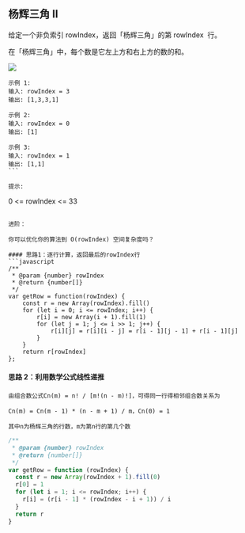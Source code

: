 ## 杨辉三角 Ⅱ

给定一个非负索引 rowIndex，返回「杨辉三角」的第 rowIndex  行。

在「杨辉三角」中，每个数是它左上方和右上方的数的和。

![](https://pic.leetcode-cn.com/1626927345-DZmfxB-PascalTriangleAnimated2.gif)

````
示例 1:
输入: rowIndex = 3
输出: [1,3,3,1]

示例 2:
输入: rowIndex = 0
输出: [1]

示例 3:
输入: rowIndex = 1
输出: [1,1]
``` 

提示:
````

0 <= rowIndex <= 33

````

进阶：

你可以优化你的算法到 O(rowIndex) 空间复杂度吗？

#### 思路1：逐行计算，返回最后的rowIndex行
```javascript
/**
 * @param {number} rowIndex
 * @return {number[]}
 */
var getRow = function(rowIndex) {
    const r = new Array(rowIndex).fill()
    for (let i = 0; i <= rowIndex; i++) {
        r[i] = new Array(i + 1).fill(1)
        for (let j = 1; j <= i >> 1; j++) {
            r[i][j] = r[i][i - j] = r[i - 1][j - 1] + r[i - 1][j]
        }
    }
    return r[rowIndex]
};
````

#### 思路 2：利用数学公式线性递推

```
由组合数公式Cn(m) = n! / [m!(n - m)!]，可得同一行得相邻组合数关系为

Cn(m) = Cn(m - 1) * (n - m + 1) / m，Cn(0) = 1

其中n为杨辉三角的行数，m为第n行的第几个数
```

```javascript
/**
 * @param {number} rowIndex
 * @return {number[]}
 */
var getRow = function (rowIndex) {
  const r = new Array(rowIndex + 1).fill(0)
  r[0] = 1
  for (let i = 1; i <= rowIndex; i++) {
    r[i] = (r[i - 1] * (rowIndex - i + 1)) / i
  }
  return r
}
```
